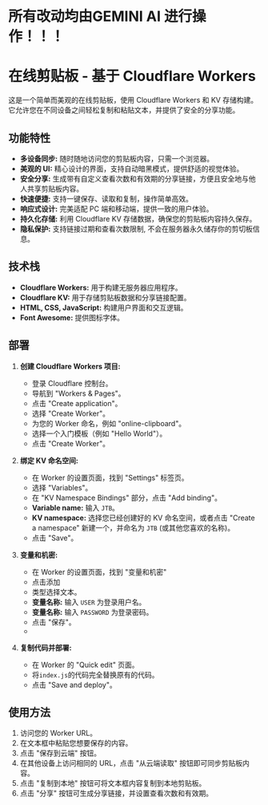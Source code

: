 # 所有改动均由GEMINI AI 进行操作！！！

# 在线剪贴板 - 基于 Cloudflare Workers

这是一个简单而美观的在线剪贴板，使用 Cloudflare Workers 和 KV 存储构建。它允许您在不同设备之间轻松复制和粘贴文本，并提供了安全的分享功能。

## 功能特性

*   **多设备同步:**  随时随地访问您的剪贴板内容，只需一个浏览器。
*   **美观的 UI:**  精心设计的界面，支持自动暗黑模式，提供舒适的视觉体验。
*   **安全分享:**  生成带有自定义查看次数和有效期的分享链接，方便且安全地与他人共享剪贴板内容。
*   **快速便捷:**  支持一键保存、读取和复制，操作简单高效。
*   **响应式设计:**  完美适配 PC 端和移动端，提供一致的用户体验。
*   **持久化存储:**  利用 Cloudflare KV 存储数据，确保您的剪贴板内容持久保存。
*   **隐私保护:**  支持链接过期和查看次数限制, 不会在服务器永久储存你的剪切板信息。

## 技术栈

*   **Cloudflare Workers:**  用于构建无服务器应用程序。
*   **Cloudflare KV:**  用于存储剪贴板数据和分享链接配置。
*   **HTML, CSS, JavaScript:**  构建用户界面和交互逻辑。
*   **Font Awesome:**  提供图标字体。

## 部署

1. **创建 Cloudflare Workers 项目:**
    *   登录 Cloudflare 控制台。
    *   导航到 "Workers & Pages"。
    *   点击 "Create application"。
    *   选择 "Create Worker"。
    *   为您的 Worker 命名，例如 "online-clipboard"。
    *   选择一个入门模板（例如 "Hello World"）。
    *   点击 "Create Worker"。

2. **绑定 KV 命名空间:**
    *   在 Worker 的设置页面，找到 "Settings" 标签页。
    *   选择 "Variables"。
    *   在 "KV Namespace Bindings" 部分，点击 "Add binding"。
    *   **Variable name:** 输入 `JTB`。
    *   **KV namespace:** 选择您已经创建好的 KV 命名空间，或者点击 "Create a namespace" 新建一个，并命名为 `JTB` (或其他您喜欢的名称)。
    *   点击 "Save"。

2. **变量和机密:**
    *   在 Worker 的设置页面，找到 "变量和机密" 
    *   点击添加
    *   类型选择文本。
    *   **变量名称:** 输入 `USER` 为登录用户名。
    *   **变量名称:** 输入 `PASSWORD` 为登录密码。
    *   点击 "保存"。
    *   
4. **复制代码并部署:**
    *   在 Worker 的 "Quick edit" 页面。
    *   将`index.js`的代码完全替换原有的代码。
    *   点击 "Save and deploy"。

## 使用方法

1. 访问您的 Worker URL。
2. 在文本框中粘贴您想要保存的内容。
3. 点击 "保存到云端" 按钮。
4. 在其他设备上访问相同的 URL，点击 "从云端读取" 按钮即可同步剪贴板内容。
5. 点击 "复制到本地" 按钮可将文本框内容复制到本地剪贴板。
6. 点击 "分享" 按钮可生成分享链接，并设置查看次数和有效期。

